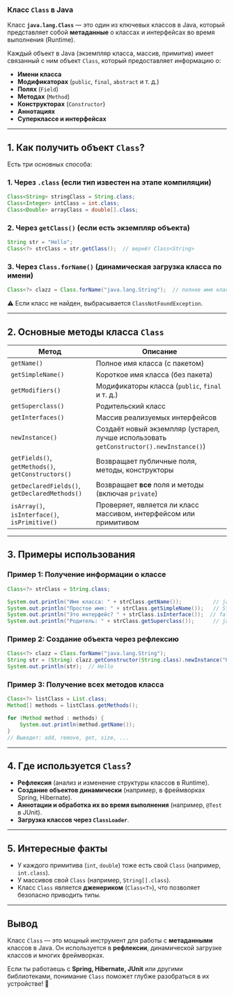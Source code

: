 ### **Класс `Class` в Java**  

Класс **`java.lang.Class`** — это один из ключевых классов в Java, который представляет собой **метаданные** о классах и интерфейсах во время выполнения (Runtime).  

Каждый объект в Java (экземпляр класса, массив, примитив) имеет связанный с ним объект `Class`, который предоставляет информацию о:  
- **Имени класса**  
- **Модификаторах** (`public`, `final`, `abstract` и т. д.)  
- **Полях** (`Field`)  
- **Методах** (`Method`)  
- **Конструкторах** (`Constructor`)  
- **Аннотациях**  
- **Суперклассе и интерфейсах**  

---

## **1. Как получить объект `Class`?**  

Есть три основных способа:  

### **1. Через `.class` (если тип известен на этапе компиляции)**
```java
Class<String> stringClass = String.class;
Class<Integer> intClass = int.class;
Class<Double> arrayClass = double[].class;
```

### **2. Через `getClass()` (если есть экземпляр объекта)**
```java
String str = "Hello";
Class<?> strClass = str.getClass();  // вернёт Class<String>
```

### **3. Через `Class.forName()` (динамическая загрузка класса по имени)**
```java
Class<?> clazz = Class.forName("java.lang.String");  // полное имя класса
```
⚠️ Если класс не найден, выбрасывается `ClassNotFoundException`.  

---

## **2. Основные методы класса `Class`**  

| Метод | Описание |
|--------|------------|
| `getName()` | Полное имя класса (с пакетом) |
| `getSimpleName()` | Короткое имя класса (без пакета) |
| `getModifiers()` | Модификаторы класса (`public`, `final` и т. д.) |
| `getSuperclass()` | Родительский класс |
| `getInterfaces()` | Массив реализуемых интерфейсов |
| `newInstance()` | Создаёт новый экземпляр (устарел, лучше использовать `getConstructor().newInstance()`) |
| `getFields()`, `getMethods()`, `getConstructors()` | Возвращает публичные поля, методы, конструкторы |
| `getDeclaredFields()`, `getDeclaredMethods()` | Возвращает **все** поля и методы (включая `private`) |
| `isArray()`, `isInterface()`, `isPrimitive()` | Проверяет, является ли класс массивом, интерфейсом или примитивом |

---

## **3. Примеры использования**  

### **Пример 1: Получение информации о классе**
```java
Class<?> strClass = String.class;

System.out.println("Имя класса: " + strClass.getName());          // java.lang.String
System.out.println("Простое имя: " + strClass.getSimpleName());   // String
System.out.println("Это интерфейс? " + strClass.isInterface());  // false
System.out.println("Родитель: " + strClass.getSuperclass());      // java.lang.Object
```

### **Пример 2: Создание объекта через рефлексию**
```java
Class<?> clazz = Class.forName("java.lang.String");
String str = (String) clazz.getConstructor(String.class).newInstance("Hello");
System.out.println(str);  // Hello
```

### **Пример 3: Получение всех методов класса**
```java
Class<?> listClass = List.class;
Method[] methods = listClass.getMethods();

for (Method method : methods) {
    System.out.println(method.getName());
}
// Выведет: add, remove, get, size, ...
```

---

## **4. Где используется `Class`?**  
- **Рефлексия** (анализ и изменение структуры классов в Runtime).  
- **Создание объектов динамически** (например, в фреймворках Spring, Hibernate).  
- **Аннотации и обработка их во время выполнения** (например, `@Test` в JUnit).  
- **Загрузка классов через `ClassLoader`**.  

---

## **5. Интересные факты**  
- У каждого примитива (`int`, `double`) тоже есть свой `Class` (например, `int.class`).  
- У массивов свой `Class` (например, `String[].class`).  
- Класс `Class` является **дженериком** (`Class<T>`), что позволяет безопасно приводить типы.  

---

## **Вывод**  
Класс `Class` — это мощный инструмент для работы с **метаданными** классов в Java. Он используется в **рефлексии**, динамической загрузке классов и многих фреймворках.  

Если ты работаешь с **Spring, Hibernate, JUnit** или другими библиотеками, понимание `Class` поможет глубже разобраться в их устройстве! 🚀